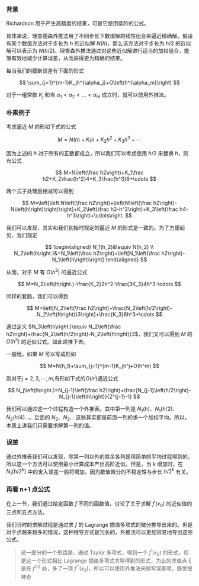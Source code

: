 
### 背景

Richardson 用于产生高精度的结果，可是它使用低阶的公式。

具体来说，理查德森外推法用了不同步长下数值解的线性组合来逼近精确解。假设有某个数值方法对于步长为 $h$ 的近似解 $N(h)$，那么该方法对于步长为 $h / 2$ 的近似解可以表示为 $N(h / 2)$。理查森外推法通过对这些近似解进行适当的加权组合，能够有效地减少计算误差，从而获得更为精确的结果。

每当我们的截断误差有下面的形式

$$
\sum_{j=1}^{m-1}K_jh^{\alpha_j}+O\left(h^{\alpha_m}\right)
$$

对于一组常数 $K_j$ 和当 $\alpha_1 < \alpha_2 < ... < \alpha_m$ 成立时，就可以使用外推法。

### 朴素例子

考虑逼近 $M$ 的形如下式的公式

$$
M=N(h)+K_1h+K_2h^2+K_3h^3+\cdots 
$$

因为上述的 $h$ 对于所有的正数都成立，所以我们可以考虑使用 $h / 2$ 来替换 $h$，则有公式

$$
M=N\left(\frac h2\right)+K_1\frac h2+K_2\frac{h^2}4+K_3\frac{h^3}8+\cdots
$$

两个式子处理后相减可以得到

$$
M=\left[\left.N\left(\frac h2\right)+\left(N\left(\frac h2\right)-N\left(h\right)\right)\right]+K_2\left(\frac h2-h^2\right)+K_3\left(\frac h4-h^3\right)+\cdots\right. 
$$

我们可以发现，其实和我们初始时规定的逼近 $M$ 的形式是一致的。为了方便起见，我们规定

$$
\begin{aligned}
N_1(h_2)&\equiv N(h_2) \\
N_2\left(h\right.)&=N_1\left(\frac h2\right)+\left[N_1\left(\frac h2\right)-N_1\left(h\right)\right]
\end{aligned}
$$

从而，对于 $M$ 有 $O(h^{2})$ 的逼近公式

$$
M=N_2\left(h\right.)-\frac{K_2}2h^2-\frac{3K_3}4h^3-\cdots 
$$

同样的套路，我们可以得到

$$
M=\left[N_2\left(\frac h2\right)+\frac{N_2\left(h/2\right)-N_2\left(h\right)}3\right]+\frac{K_3}8h^3+\cdots 
$$

通过定义 $N_3\left(h\right.)\equiv N_2\left(\frac h2\right)+\frac{N_2\left(h/2\right)-N_2\left(h\right)}3$，我们又可以得到 $M$ 的 $O(h^{3})$ 的近似公式。如此递推下去。

一般地，如果 $M$ 可以写成形如

$$
M=N(h_1)+\sum_{j=1}^{m-1}K_jh^j+O(h^m)
$$

则对于$j=2,3,\cdots,m$,有形如下式的$O(h^j)$通近公式

$$
N_j\left(h\right.)=N_{j-1}\left(\frac h2\right)+\frac{N_{j-1}\left(h/2\right)-N_{j-1}\left(h\right)}{2^{j-1}-1}
$$

我们可以通过这一个过程构造一个外推表。其中第一列是 $N_1(h)、N_1(h / 2)、N_2(h / 4) ...$。后面的 $N_2、N_3...$ 这些其实都是前面一列的求一个加权平均。所以，本质上讲我们只需要求解第一列的值。

### 误差

通过外推表我们可以发现，除第一列以外的其余各列是用简单的平均过程得到的，所以这一个方法可以使用最小计算成本产出高阶近似。但是，当 $k$ 增加时，在 $N_1(h / 2^{k})$ 中的舍入误差一般将增加，因为数值微分的不稳定性与步长 $h / 2^{k}$ 有关。

### 再看 n+1 点公式

在上一节，我们通过给定函数 $f$ 不同的函数值，讨论了关于求解 $f^{'}(x_0)$ 的近似值的三点和五点方法。

我们当时的求解过程是通过求 $f$ 的 Lagrange 插值多项式的微分推导出来的。但是对于点越来越多的情况，这种推导方式是冗长的，外推法可以更加容易地导出这些公式。

> 这一部分的一个思路是，通过 Taylor 多项式，得到一个 $f^{'}(x_0)$ 的形式，但是这一个形式相比 Lagrange 插值多项式求导得到的形式，为止的求值点 $\xi$ 是在 $f^{(5)}$ 处，多了一项 $f^{'''}(x_0)$，所以可以使用外推法来缩写误差项，感觉很神奇